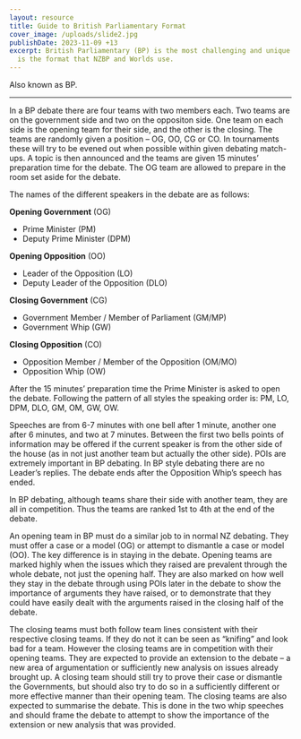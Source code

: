 ```yaml
---
layout: resource
title: Guide to British Parliamentary Format
cover_image: /uploads/slide2.jpg
publishDate: 2023-11-09 +13
excerpt: British Parliamentary (BP) is the most challenging and unique style. It
  is the format that NZBP and Worlds use.
---
```

Also known as BP.

---

In a BP debate there are four teams with two members each. Two  teams are on the government side and two on the oppositon side. One team  on each side is the opening team for their side, and the other is the  closing. The teams are randomly given a position – OG, OO, CG or CO. In  tournaments these will try to be evened out when possible within given  debating match-ups. A topic is then announced and the teams are given 15  minutes’ preparation time for the debate. The OG team are allowed to  prepare in the room set aside for the debate.

The names of the different speakers in the debate are as follows:

**Opening Government** (OG)

- Prime Minister (PM)
- Deputy Prime Minister (DPM)

**Opening Opposition** (OO)

- Leader of the Opposition (LO)
- Deputy Leader of the Opposition (DLO)

**Closing Government** (CG)

- Government Member / Member of Parliament (GM/MP)
- Government Whip (GW)

**Closing Opposition** (CO)

- Opposition Member / Member of the Opposition (OM/MO)
- Opposition Whip (OW)

After the 15 minutes’ preparation time the Prime Minister is asked to open the debate.
Following the pattern of all styles the speaking order is: PM, LO, DPM, DLO, GM, OM, GW, OW.

Speeches are from 6-7 minutes with one bell after 1 minute, another one after 6 minutes, and two at 7 minutes. Between the first two bells points of information may be offered if the current speaker is from the other side of the house (as in not just another team but actually the other side). POIs are extremely important in BP debating.
In BP style debating there are no Leader’s replies. The debate ends after the Opposition Whip’s speech has ended.

In BP debating, although teams share their side with another team, they are all in competition. Thus the teams are ranked 1st to 4th at the  end of the debate.

An opening team in BP must do a similar job to in normal NZ debating. They must offer a case or a model (OG) or attempt to dismantle a case or model (OO). The key difference is in staying in the debate. Opening teams are marked highly when the issues which they raised are prevalent  through the whole debate, not just the opening half. They are also marked on how well they stay in the debate through using POIs later in  the debate to show the importance of arguments they have raised, or to demonstrate that they could have easily dealt with the arguments raised  in the closing half of the debate.

The closing teams must both follow team lines consistent with their  respective closing teams. If they do not it can be seen as “knifing” and look bad for a team. However the closing teams are in competition with  their opening teams. They are expected to provide an extension to the debate – a new area of argumentation or sufficiently new analysis on issues already brought up. A closing team should still try to prove  their case or dismantle the Governments, but should also try to do so in  a sufficiently different or more effective manner than their opening  team. The closing teams are also expected to summarise the debate. This is done in the two whip speeches and should frame the debate to attempt to show the importance of the extension or new analysis that was  provided.
